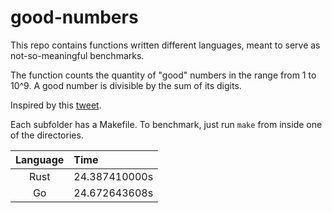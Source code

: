 # good-numbers
This repo contains functions written different languages, meant to serve as not-so-meaningful benchmarks.

The function counts the quantity of "good" numbers in the range from 1 to 10^9.
A good number is divisible by the sum of its digits.

Inspired by this [tweet](https://twitter.com/risboo6909/status/1075054497758629888).

Each subfolder has a Makefile.
To benchmark, just run `make` from inside one of the directories.

| Language | Time          |
|:--------:|:------------- |
| Rust     | 24.387410000s |
| Go       | 24.672643608s |
